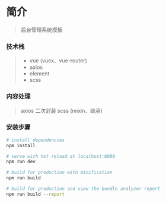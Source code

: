 # 简介

> 后台管理系统模板

### 技术栈

> * vue (vuex、vue-router)
> * axios
> * element
> * scss

### 内容处理
> axios 二次封装
> scss (mixin、继承)

### 安装步骤

``` bash
# install dependencies
npm install

# serve with hot reload at localhost:8080
npm run dev

# build for production with minification
npm run build

# build for production and view the bundle analyzer report
npm run build --report
```